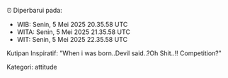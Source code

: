 ⏰ Diperbarui pada:
- WIB: Senin, 5 Mei 2025 20.35.58 UTC
- WITA: Senin, 5 Mei 2025 21.35.58 UTC
- WIT: Senin, 5 Mei 2025 22.35.58 UTC

Kutipan Inspiratif:
"When i was born..Devil said..?Oh Shit..!! Competition?"


Kategori: attitude

